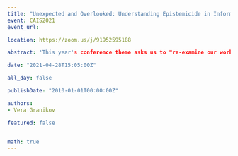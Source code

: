 ```yaml
---
title: "Unexpected and Overlooked: Understanding Epistemicide in Information Science"
event: CAIS2021
event_url: 

location: https://zoom.us/j/91952595188

abstract: 'This year's conference theme asks us to "re-examine our work by seeking overlooked, under-cited, and emergent voices and scholarship, and transformative methodologies, partnerships, and relationships within and beyond our field". Indeed, the information professions need a paradigmatic shift to examine the ways we have systematically undermined knowledge systems falling outside of Western traditions. Epistemicide is the killing, silencing, annihilation, or devaluing of a knowledge system. Epistemicide happens when epistemic injustices are persistent, systematic, and collectively work as a structured oppression of particular ways of knowing. Addressing epistemicide is critical for information professionals because we task ourselves with handling knowledge from every field. There has to be a reckoning before the paradigm can truly shift; if there is no acknowledgement of injustice, there is no room for justice.''

date: "2021-04-28T15:05:00Z"

all_day: false

publishDate: "2010-01-01T00:00:00Z"

authors:
- Vera Granikov

featured: false


math: true
---
```

